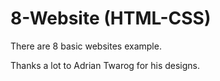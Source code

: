 # 8-Website (HTML-CSS)

There are 8 basic websites example.

Thanks a lot to Adrian Twarog for his designs.
